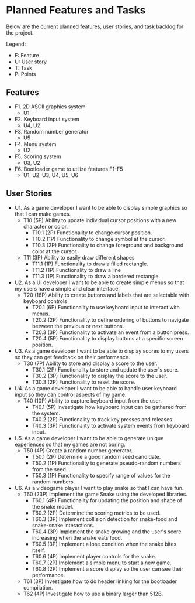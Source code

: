 # Planned Features and Tasks

Below are the current planned features, user stories, and task backlog for the project.

Legend:

* F: Feature
* U: User story
* T: Task
* P: Points

## Features

* F1. 2D ASCII graphics system
  * U1
* F2. Keyboard input system
  * U4, U2
* F3. Random number generator
  * U5
* F4. Menu system
  * U2
* F5. Scoring system
  * U3, U2
* F6. Bootloader game to utilize features F1-F5
  * U1, U2, U3, U4, U5, U6

## User Stories

* U1. As a game developer I want to be able to display simple graphics so that I
can make games.
  * T10 (5P) Ability to update individual cursor positions with a new character
  or color.
    * T10.1 (2P) Functionality to change cursor position.
    * T10.2 (1P) Functionality to change symbol at the cursor.
    * T10.3 (2P) Functionality to change foreground and background color at the cursor.
  * T11 (3P) Ability to easily draw different shapes
    * T11.1 (1P) Functionality to draw a filled rectangle.
    * T11.2 (1P) Functionality to draw a line
    * T11.3 (1P) Functionality to draw a bordered rectangle.
* U2. As a UI developer I want to be able to create simple menus so that my
users have a simple and clear interface.
  * T20 (16P) Ability to create buttons and labels that are selectable with
  keyboard controls
    * T20.1 (6P) Functionality to use keyboard input to interact with menus.
    * T20.2 (2P) Functionality to define ordering of buttons to navigate between
    the previous or next buttons.
    * T20.3 (3P) Functionality to activate an event from a button press.
    * T20.4 (5P) Functionality to display buttons at a specific screen position.
* U3. As a game developer I want to be able to display scores to my users so they
can get feedback on their performance.
  * T30 (7P) Ability to store and display a score to the user.
    * T30.1 (2P) Functionality to store and update the user's score.
    * T30.2 (3P) Functionality to display the score to the user.
    * T30.3 (2P) Functionality to reset the score.
* U4. As a game developer I want to be able to handle user keyboard input so they
can control aspects of my game.
  * T40 (10P) Ability to capture keyboard input from the user.
    * T40.1 (5P) Investigate how keyboard input can be gathered from the system.
    * T40.2 (2P) Functionality to track key presses and releases.
    * T40.3 (3P) Functionality to activate system events from keyboard input.
* U5. As a game developer I want to be able to generate unique experiences so
that my games are not boring.
  * T50 (4P) Create a random number generator.
    * T50.1 (2P) Determine a good random seed candidate.
    * T50.2 (1P) Functionality to generate pseudo-random numbers from the seed.
    * T50.3 (1P) Functionality to specify range of values for the random numbers.
* U6. As a videogame player I want to play snake so that I can have fun.
  * T60 (23P) Implement the game Snake using the developed libraries.
    * T60.1 (4P) Functionality for updating the position and shape of the snake model.
    * T60.2 (2P) Determine the scoring metrics to be used.
    * T60.3 (3P) Implement collision detection for snake-food and snake-snake interactions.
    * T60.4 (3P) Implement the snake growing and the user's score increasing
    when the snake eats food.
    * T60.5 (3P) Implement a lose condition when the snake bites itself.
    * T60.6 (4P) Implement player controls for the snake.
    * T60.7 (2P) Implement a simple menu to start a new game.
    * T60.8 (2P) Implement a score display so the user can see their performance.
  * T61 (3P) Investigate how to do header linking for the bootloader compilation.
  * T62 (4P) Investigate how to use a binary larger than 512B.
